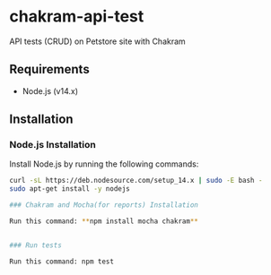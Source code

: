 # chakram-api-test
API tests (CRUD) on Petstore site with Chakram

## Requirements

- Node.js (v14.x)

## Installation

### Node.js Installation

Install Node.js by running the following commands:

```bash
curl -sL https://deb.nodesource.com/setup_14.x | sudo -E bash -
sudo apt-get install -y nodejs

### Chakram and Mocha(for reports) Installation

Run this command: **npm install mocha chakram**


### Run tests

Run this command: npm test


